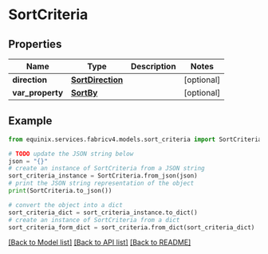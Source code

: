 # SortCriteria


## Properties

Name | Type | Description | Notes
------------ | ------------- | ------------- | -------------
**direction** | [**SortDirection**](SortDirection.md) |  | [optional] 
**var_property** | [**SortBy**](SortBy.md) |  | [optional] 

## Example

```python
from equinix.services.fabricv4.models.sort_criteria import SortCriteria

# TODO update the JSON string below
json = "{}"
# create an instance of SortCriteria from a JSON string
sort_criteria_instance = SortCriteria.from_json(json)
# print the JSON string representation of the object
print(SortCriteria.to_json())

# convert the object into a dict
sort_criteria_dict = sort_criteria_instance.to_dict()
# create an instance of SortCriteria from a dict
sort_criteria_form_dict = sort_criteria.from_dict(sort_criteria_dict)
```
[[Back to Model list]](../README.md#documentation-for-models) [[Back to API list]](../README.md#documentation-for-api-endpoints) [[Back to README]](../README.md)



